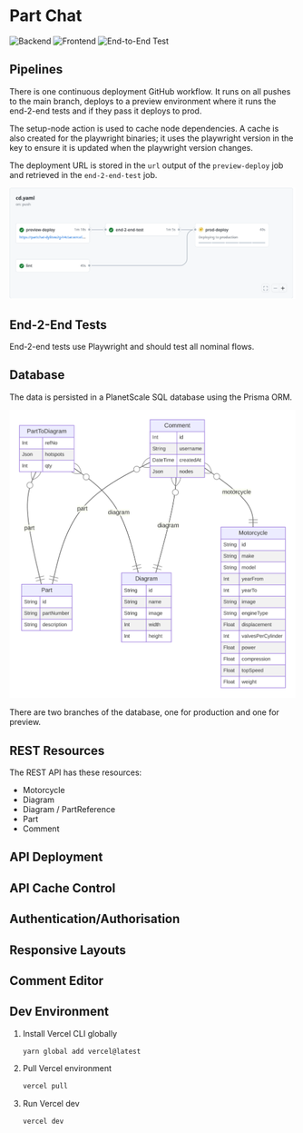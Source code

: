 # Part Chat

![Backend](https://github.com/h4ctar/partchat/actions/workflows/backend.yaml/badge.svg)
![Frontend](https://github.com/h4ctar/partchat/actions/workflows/frontend.yaml/badge.svg)
![End-to-End Test](https://github.com/h4ctar/partchat/actions/workflows/end-2-end.yaml/badge.svg)

## Pipelines

There is one continuous deployment GitHub workflow.
It runs on all pushes to the main branch, deploys to a preview environment where it runs the end-2-end tests and if they pass it deploys to prod.

The setup-node action is used to cache node dependencies.
A cache is also created for the playwright binaries; it uses the playwright version in the key to ensure it is updated when the playwright version changes.

The deployment URL is stored in the `url` output of the `preview-deploy` job and retrieved in the `end-2-end-test` job.

![Continuous Deploy Workflow](docs/continuous-deploy-workflow.png)

## End-2-End Tests

End-2-end tests use Playwright and should test all nominal flows.

## Database

The data is persisted in a PlanetScale SQL database using the Prisma ORM.

![Entity Relationship Diagram](docs/prisma-erd.svg)

There are two branches of the database, one for production and one for preview.

## REST Resources

The REST API has these resources:

-   Motorcycle
-   Diagram
-   Diagram / PartReference
-   Part
-   Comment

## API Deployment

## API Cache Control

## Authentication/Authorisation

## Responsive Layouts

## Comment Editor

## Dev Environment

1. Install Vercel CLI globally

    ```
    yarn global add vercel@latest
    ```

2. Pull Vercel environment

    ```zsh
    vercel pull
    ```

3. Run Vercel dev

    ```zsh
    vercel dev
    ```
